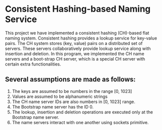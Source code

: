 # Consistent Hashing-based Naming Service
This project we have implemented a consistent hashing (CH)-based flat naming system. Consistent hashing provides a lookup service for key-value pairs. The CH system stores (key, value) pairs on a distributed set of servers. These servers collaboratively provide lookup service along with insertion and deletion. In this program, we implemented the CH name servers and a boot-strap CH server, which is a special CH server with certain extra functionalities.

## Several assumptions are made as follows:
1. The keys are assumed to be numbers in the range [0, 1023] 
2. Values are assumed to be alphanumeric strings 
3. The CH name server IDs are also numbers in [0, 1023] range.
4. The Bootstrap name server has the ID 0. 
5. The lookup, insertion and deletion operations are executed only at the Bootstrap name server.
6. The name servers interact with one another using sockets primitive.
